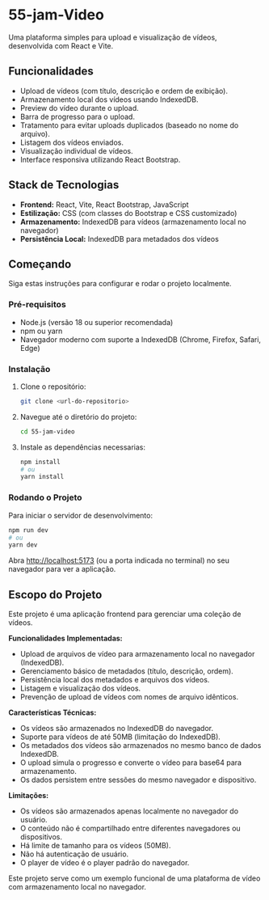 # 55-jam-Video

Uma plataforma simples para upload e visualização de vídeos, desenvolvida com React e Vite.

## Funcionalidades

*   Upload de vídeos (com título, descrição e ordem de exibição).
*   Armazenamento local dos vídeos usando IndexedDB.
*   Preview do vídeo durante o upload.
*   Barra de progresso para o upload.
*   Tratamento para evitar uploads duplicados (baseado no nome do arquivo).
*   Listagem dos vídeos enviados.
*   Visualização individual de vídeos.
*   Interface responsiva utilizando React Bootstrap.

## Stack de Tecnologias

*   **Frontend:** React, Vite, React Bootstrap, JavaScript
*   **Estilização:** CSS (com classes do Bootstrap e CSS customizado)
*   **Armazenamento:** IndexedDB para vídeos (armazenamento local no navegador)
*   **Persistência Local:** IndexedDB para metadados dos vídeos

## Começando

Siga estas instruções para configurar e rodar o projeto localmente.

### Pré-requisitos

*   Node.js (versão 18 ou superior recomendada)
*   npm ou yarn
*   Navegador moderno com suporte a IndexedDB (Chrome, Firefox, Safari, Edge)

### Instalação

1.  Clone o repositório:
    ```bash
    git clone <url-do-repositorio>
    ```
2.  Navegue até o diretório do projeto:
    ```bash
    cd 55-jam-video
    ```
3.  Instale as dependências necessarias:
    ```bash
    npm install
    # ou
    yarn install
    ```

### Rodando o Projeto

Para iniciar o servidor de desenvolvimento:

```bash
npm run dev
# ou
yarn dev
```

Abra [http://localhost:5173](http://localhost:5173) (ou a porta indicada no terminal) no seu navegador para ver a aplicação.

## Escopo do Projeto

Este projeto é uma aplicação frontend para gerenciar uma coleção de vídeos.

**Funcionalidades Implementadas:**
*   Upload de arquivos de vídeo para armazenamento local no navegador (IndexedDB).
*   Gerenciamento básico de metadados (título, descrição, ordem).
*   Persistência local dos metadados e arquivos dos vídeos.
*   Listagem e visualização dos vídeos.
*   Prevenção de upload de vídeos com nomes de arquivo idênticos.

**Características Técnicas:**
*   Os vídeos são armazenados no IndexedDB do navegador.
*   Suporte para vídeos de até 50MB (limitação do IndexedDB).
*   Os metadados dos vídeos são armazenados no mesmo banco de dados IndexedDB.
*   O upload simula o progresso e converte o vídeo para base64 para armazenamento.
*   Os dados persistem entre sessões do mesmo navegador e dispositivo.

**Limitações:**
*   Os vídeos são armazenados apenas localmente no navegador do usuário.
*   O conteúdo não é compartilhado entre diferentes navegadores ou dispositivos.
*   Há limite de tamanho para os vídeos (50MB).
*   Não há autenticação de usuário.
*   O player de vídeo é o player padrão do navegador.

Este projeto serve como um exemplo funcional de uma plataforma de vídeo com armazenamento local no navegador.
